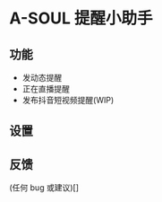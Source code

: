# A-SOUL 提醒小助手

## 功能

- 发动态提醒
- 正在直播提醒
- 发布抖音短视频提醒(WIP)

<!-- \!\[feature X\]\(images/feature-x.png\) -->

## 设置


## 反馈

(任何 bug 或建议)[]
